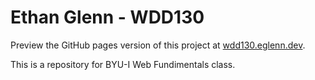# Ethan Glenn - WDD130

Preview the GitHub pages version of this project at [wdd130.eglenn.dev](https://wdd130.eglenn.dev).

This is a repository for BYU-I Web Fundimentals class. 